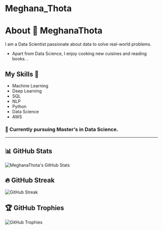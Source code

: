 # Meghana_Thota
# About 👋 MeghanaThota

I am a Data Scientist passionate about data to solve real-world problems. 

- Apart from Data Science, I enjoy cooking new cuisines and reading books. .

## My Skills 🚀
- Machine Learning
- Deep Learning
- SQL
- NLP
- Python
- Data Science
- AWS
  

### 📖 Currently pursuing Master's in Data Science.

---

## 📊 GitHub Stats

![MeghanaThota's GitHub Stats](https://github-readme-stats.vercel.app/api?username=MeghanaThota&show_icons=true&theme=radical)

## 🔥 GitHub Streak

![GitHub Streak](https://github-readme-streak-stats.herokuapp.com/?user=MeghanaThota&theme=radical)

## 🏆 GitHub Trophies

![GitHub Trophies](https://github-profile-trophy.vercel.app/?username=MeghanaThota&theme=radical&margin-w=15)
